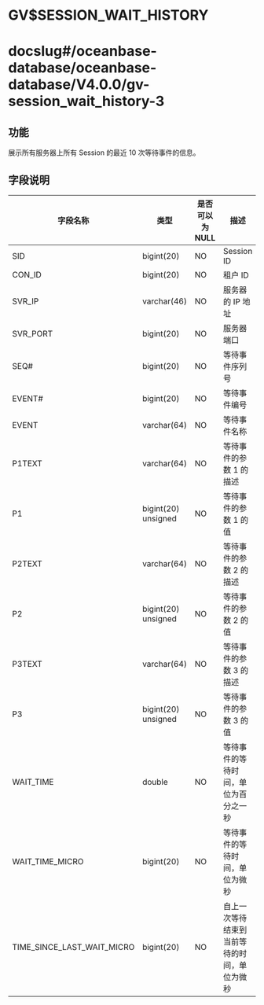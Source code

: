 GV$SESSION_WAIT_HISTORY
============================================

# docslug#/oceanbase-database/oceanbase-database/V4.0.0/gv-session_wait_history-3

## 功能

展示所有服务器上所有 Session 的最近 10 次等待事件的信息。

## 字段说明

| **字段名称** | **类型** | **是否可以为 NULL** | **描述** |
| --- | --- | --- | --- |
| SID | bigint(20) | NO | Session ID |
| CON_ID | bigint(20) | NO | 租户 ID |
| SVR_IP | varchar(46) | NO | 服务器的 IP 地址 |
| SVR_PORT | bigint(20) | NO | 服务器端口 |
| SEQ# | bigint(20) | NO | 等待事件序列号 |
| EVENT# | bigint(20) | NO | 等待事件编号 |
| EVENT | varchar(64) | NO | 等待事件名称 |
| P1TEXT | varchar(64) | NO | 等待事件的参数 1 的描述 |
| P1 | bigint(20) unsigned | NO | 等待事件的参数 1 的值 |
| P2TEXT | varchar(64) | NO | 等待事件的参数 2 的描述 |
| P2 | bigint(20) unsigned | NO | 等待事件的参数 2 的值 |
| P3TEXT | varchar(64) | NO | 等待事件的参数 3 的描述 |
| P3 | bigint(20) unsigned | NO | 等待事件的参数 3 的值 |
| WAIT_TIME | double | NO | 等待事件的等待时间，单位为百分之一秒 |
| WAIT_TIME_MICRO | bigint(20) | NO | 等待事件的等待时间，单位为微秒 |
| TIME_SINCE_LAST_WAIT_MICRO | bigint(20) | NO | 自上一次等待结束到当前等待的时间，单位为微秒 |
